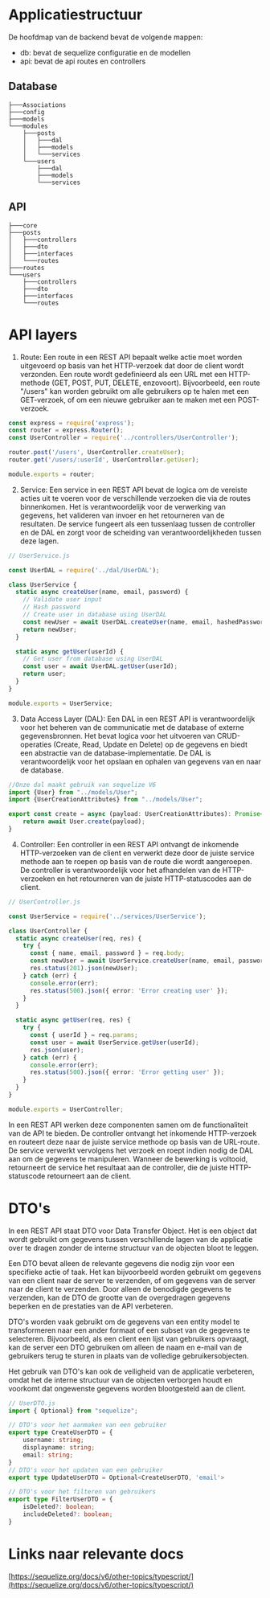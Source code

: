 # Applicatiestructuur

De hoofdmap van de backend bevat de volgende mappen:
- db: bevat de sequelize configuratie en de modellen
- api: bevat de api routes en controllers

## Database
```text
├───Associations
├───config
├───models
└───modules
    ├───posts
    │   ├───dal
    │   ├───models
    │   └───services
    └───users
        ├───dal
        ├───models
        └───services
```

## API
```text
├───core
├───posts
│   ├───controllers
│   ├───dto
│   ├───interfaces
│   └───routes
├───routes
└───users
    ├───controllers
    ├───dto
    ├───interfaces
    └───routes

```

# API layers

1. Route: Een route in een REST API bepaalt welke actie moet worden uitgevoerd op basis van het HTTP-verzoek dat door de client wordt verzonden. Een route wordt gedefinieerd als een URL met een HTTP-methode (GET, POST, PUT, DELETE, enzovoort). Bijvoorbeeld, een route "/users" kan worden gebruikt om alle gebruikers op te halen met een GET-verzoek, of om een nieuwe gebruiker aan te maken met een POST-verzoek.

```ts
const express = require('express');
const router = express.Router();
const UserController = require('../controllers/UserController');

router.post('/users', UserController.createUser);
router.get('/users/:userId', UserController.getUser);

module.exports = router;
```

2. Service: Een service in een REST API bevat de logica om de vereiste acties uit te voeren voor de verschillende verzoeken die via de routes binnenkomen. Het is verantwoordelijk voor de verwerking van gegevens, het valideren van invoer en het retourneren van de resultaten. De service fungeert als een tussenlaag tussen de controller en de DAL en zorgt voor de scheiding van verantwoordelijkheden tussen deze lagen.
```ts
// UserService.js

const UserDAL = require('../dal/UserDAL');

class UserService {
  static async createUser(name, email, password) {
    // Validate user input
    // Hash password
    // Create user in database using UserDAL
    const newUser = await UserDAL.createUser(name, email, hashedPassword);
    return newUser;
  }

  static async getUser(userId) {
    // Get user from database using UserDAL
    const user = await UserDAL.getUser(userId);
    return user;
  }
}

module.exports = UserService;
```
3. Data Access Layer (DAL): Een DAL in een REST API is verantwoordelijk voor het beheren van de communicatie met de database of externe gegevensbronnen. Het bevat logica voor het uitvoeren van CRUD-operaties (Create, Read, Update en Delete) op de gegevens en biedt een abstractie van de database-implementatie. De DAL is verantwoordelijk voor het opslaan en ophalen van gegevens van en naar de database.
```ts
//Onze dal maakt gebruik van sequelize V6
import {User} from "../models/User";
import {UserCreationAttributes} from "../models/User";

export const create = async (payload: UserCreationAttributes): Promise<User> => {
    return await User.create(payload);
}
```
4. Controller: Een controller in een REST API ontvangt de inkomende HTTP-verzoeken van de client en verwerkt deze door de juiste service methode aan te roepen op basis van de route die wordt aangeroepen. De controller is verantwoordelijk voor het afhandelen van de HTTP-verzoeken en het retourneren van de juiste HTTP-statuscodes aan de client.
```ts
// UserController.js

const UserService = require('../services/UserService');

class UserController {
  static async createUser(req, res) {
    try {
      const { name, email, password } = req.body;
      const newUser = await UserService.createUser(name, email, password);
      res.status(201).json(newUser);
    } catch (err) {
      console.error(err);
      res.status(500).json({ error: 'Error creating user' });
    }
  }

  static async getUser(req, res) {
    try {
      const { userId } = req.params;
      const user = await UserService.getUser(userId);
      res.json(user);
    } catch (err) {
      console.error(err);
      res.status(500).json({ error: 'Error getting user' });
    }
  }
}

module.exports = UserController;
```
In een REST API werken deze componenten samen om de functionaliteit van de API te bieden. De controller ontvangt het inkomende HTTP-verzoek en routeert deze naar de juiste service methode op basis van de URL-route. De service verwerkt vervolgens het verzoek en roept indien nodig de DAL aan om de gegevens te manipuleren. Wanneer de bewerking is voltooid, retourneert de service het resultaat aan de controller, die de juiste HTTP-statuscode retourneert aan de client.

# DTO's
In een REST API staat DTO voor Data Transfer Object. Het is een object dat wordt gebruikt om gegevens tussen verschillende lagen van de applicatie over te dragen zonder de interne structuur van de objecten bloot te leggen.

Een DTO bevat alleen de relevante gegevens die nodig zijn voor een specifieke actie of taak. Het kan bijvoorbeeld worden gebruikt om gegevens van een client naar de server te verzenden, of om gegevens van de server naar de client te verzenden. Door alleen de benodigde gegevens te verzenden, kan de DTO de grootte van de overgedragen gegevens beperken en de prestaties van de API verbeteren.

DTO's worden vaak gebruikt om de gegevens van een entity model te transformeren naar een ander formaat of een subset van de gegevens te selecteren. Bijvoorbeeld, als een client een lijst van gebruikers opvraagt, kan de server een DTO gebruiken om alleen de naam en e-mail van de gebruikers terug te sturen in plaats van de volledige gebruikersobjecten.

Het gebruik van DTO's kan ook de veiligheid van de applicatie verbeteren, omdat het de interne structuur van de objecten verborgen houdt en voorkomt dat ongewenste gegevens worden blootgesteld aan de client.

```ts
// UserDTO.js
import { Optional} from "sequelize";

// DTO's voor het aanmaken van een gebruiker
export type CreateUserDTO = {
    username: string;
    displayname: string;
    email: string;
}
// DTO's voor het updaten van een gebruiker
export type UpdateUserDTO = Optional<CreateUserDTO, 'email'>

// DTO's voor het filteren van gebruikers
export type FilterUserDTO = {
    isDeleted?: boolean;
    includeDeleted?: boolean;
}
```

# Links naar relevante docs
[https://sequelize.org/docs/v6/other-topics/typescript/](https://sequelize.org/docs/v6/other-topics/typescript/)
